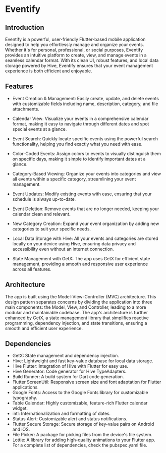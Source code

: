 # Eventify
## Introduction

Eventify is a powerful, user-friendly Flutter-based mobile application designed to help you effortlessly manage and organize your events. Whether it's for personal, professional, or social purposes, Eventify provides an intuitive platform to create, view, and manage events in a seamless calendar format. With its clean UI, robust features, and local data storage powered by Hive, Eventify ensures that your event management experience is both efficient and enjoyable.

## Features
- Event Creation & Management: Easily create, update, and delete events with customizable fields including name, description, category, and file attachments.

- Calendar View: Visualize your events in a comprehensive calendar format, making it easy to navigate through different dates and spot special events at a glance.

- Event Search: Quickly locate specific events using the powerful search functionality, helping you find exactly what you need with ease.

- Color-Coded Events: Assign colors to events to visually distinguish them on specific days, making it simple to identify important dates at a glance.

- Category-Based Viewing: Organize your events into categories and view all events within a specific category, streamlining your event management.

- Event Updates: Modify existing events with ease, ensuring that your schedule is always up-to-date.

- Event Deletion: Remove events that are no longer needed, keeping your calendar clean and relevant.

- New Category Creation: Expand your event organization by adding new categories to suit your specific needs.

- Local Data Storage with Hive: All your events and categories are stored locally on your device using Hive, ensuring data privacy and accessibility even without an internet connection.

- State Management with GetX: The app uses GetX for efficient state management, providing a smooth and responsive user experience across all features.
## Architecture
The app is built using the Model-View-Controller (MVC) architecture. This design pattern separates concerns by dividing the application into three main components: the Model, View, and Controller, leading to a more modular and maintainable codebase. The app's architecture is further enhanced by GetX, a state management library that simplifies reactive programming, dependency injection, and state transitions, ensuring a smooth and efficient user experience.

## Dependencies
- GetX: State management and dependency injection.
- Hive: Lightweight and fast key-value database for local data storage.
- Hive Flutter: Integration of Hive with Flutter for easy use.
- Hive Generator: Code generator for Hive TypeAdapters.
- Build Runner: A build system for Dart code generation.
- Flutter ScreenUtil: Responsive screen size and font adaptation for Flutter applications.
- Google Fonts: Access to the Google Fonts library for customizable typography.
- Table Calendar: Highly customizable, feature-rich Flutter calendar widget.
- intl: Internationalization and formatting of dates.
- Status Alert: Customizable alert and status notifications.
- Flutter Secure Storage: Secure storage of key-value pairs on Android and iOS.
- File Picker: A package for picking files from the device's file system.
- Lottie: A library for adding high-quality animations to your Flutter app.
For a complete list of dependencies, check the pubspec.yaml file.
